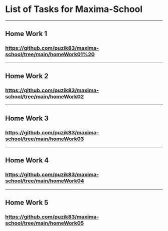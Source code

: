 # List of Tasks for Maxima-School
__________________________________
## Home Work 1
### https://github.com/puzik83/maxima-school/tree/main/homeWork01%20
__________________________________
## Home Work 2
### https://github.com/puzik83/maxima-school/tree/main/homeWork02
__________________________________
## Home Work 3

### https://github.com/puzik83/maxima-school/tree/main/homeWork03
___________________________________
## Home Work 4
### https://github.com/puzik83/maxima-school/tree/main/homeWork04
___________________________________
## Home Work 5
### https://github.com/puzik83/maxima-school/tree/main/homeWork05
